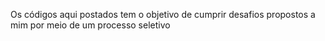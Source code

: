 Os códigos aqui postados tem o objetivo de cumprir desafios propostos a mim por meio de um processo seletivo 
